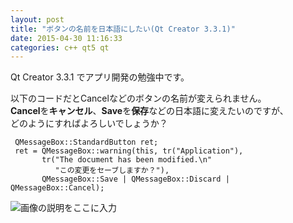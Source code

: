 ```yaml
---
layout: post
title: "ボタンの名前を日本語にしたい(Qt Creator 3.3.1)"
date: 2015-04-30 11:16:33
categories: c++ qt5 qt
---
```

<p>Qt Creator 3.3.1 でアプリ開発の勉強中です。</p>

<p>以下のコードだとCancelなどのボタンの名前が変えられません。<br>
<strong>Cancel</strong>を<strong>キャンセル</strong>、<strong>Save</strong>を<strong>保存</strong>などの日本語に変えたいのですが、<br>
どのようにすればよろしいでしょうか？</p>

<pre><code> QMessageBox::StandardButton ret;
 ret = QMessageBox::warning(this, tr("Application"),
       tr("The document has been modified.\n"
          "この変更をセーブしますか？"),
       QMessageBox::Save | QMessageBox::Discard | QMessageBox::Cancel);
</code></pre>

<p><img src="https://i.stack.imgur.com/XC1Og.png" alt="画像の説明をここに入力"></p>
